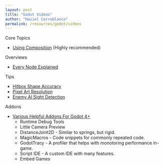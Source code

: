 ```yaml
---
layout: post
title: "Godot Videos"
author: "Haziel Cerroblanco"
permalink: /resources/godot/videos
---
```


Core Topics
- [Using Composition](https://www.youtube.com/watch?v=rCu8vQrdDDI&pp=ygUFZ29kb3Q%3D) (Highly recommended)

Overviews
- [Every Node Explained](https://www.youtube.com/watch?v=22VYNOtrcgM&t=234s&pp=ygUFZ29kb3Q%3D)

Tips
- [Hitbox Shape Accuracy](https://www.youtube.com/shorts/X0jy94VP_Ko)
- [Pixel Art Resolution](https://www.youtube.com/shorts/y_TwL5IfPxA)
- [Enemy AI Sight Detection](https://www.youtube.com/shorts/2EL2MVgVrso)

Addons
- [Various Helpful Addons For Godot 4+](https://www.youtube.com/watch?v=mJy9Ig6dhUk&t=512s)
  - Runtime Debug Tools
  - Little Camera Preview
  - DistanceJoint2D - Similar to springs, but rigid.
  - MagicMacros - Code snippets for commonly repeated code.
  - GodotTracy - A profiler that helps with monotoring performance in-game.
  - Script IDE - A custom IDE with many features.
  - Embed Games